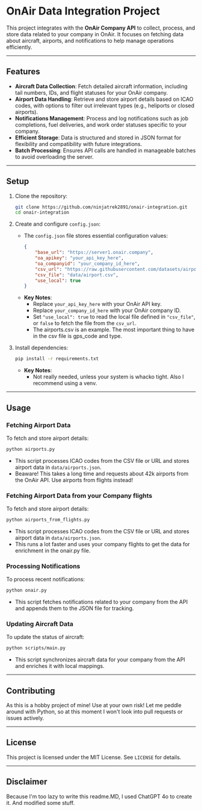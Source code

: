 
# OnAir Data Integration Project

This project integrates with the **OnAir Company API** to collect, process, and store data related to your company in OnAir. It focuses on fetching data about aircraft, airports, and notifications to help manage operations efficiently.

---

## Features

- **Aircraft Data Collection**: Fetch detailed aircraft information, including tail numbers, IDs, and flight statuses for your OnAir company.
- **Airport Data Handling**: Retrieve and store airport details based on ICAO codes, with options to filter out irrelevant types (e.g., heliports or closed airports).
- **Notifications Management**: Process and log notifications such as job completions, fuel deliveries, and work order statuses specific to your company.
- **Efficient Storage**: Data is structured and stored in JSON format for flexibility and compatibility with future integrations.
- **Batch Processing**: Ensures API calls are handled in manageable batches to avoid overloading the server.

---

## Setup

1. Clone the repository:
   ```bash
   git clone https://github.com/ninjatrek2891/onair-integration.git
   cd onair-integration
   ```

2. Create and configure `config.json`:
   - The `config.json` file stores essential configuration values:
     ```json
     {
         "base_url": "https://server1.onair.company",
         "oa_apikey": "your_api_key_here",
         "oa_companyid": "your_company_id_here",
         "csv_url": "https://raw.githubusercontent.com/datasets/airport-codes/main/data/airport-codes.csv",
         "csv_file": "data/airport.csv",
         "use_local": true
     }
     ```
   - **Key Notes**:
     - Replace `your_api_key_here` with your OnAir API key.
     - Replace `your_company_id_here` with your OnAir company ID.
     - Set `"use_local": true` to read the local file defined in `"csv_file"`, or `false` to fetch the file from the `csv_url`.
     - The airports.csv is an example. The most important thing to have in the csv file is gps_code and type.

3. Install dependencies:
   ```bash
   pip install -r requirements.txt
   ```
    - **Key Notes**:
        - Not really needed, unless your system is whacko tight. Also I recommend using a venv.
---

## Usage

### Fetching Airport Data
To fetch and store airport details:
```bash
python airports.py
```
- This script processes ICAO codes from the CSV file or URL and stores airport data in `data/airports.json`.
- Beaware! This takes a long time and requests about 42k airports from the OnAir API. Use airports from flights instead!

### Fetching Airport Data from your Company flights
To fetch and store airport details:
```bash
python airports_from_flights.py
```
- This script processes ICAO codes from the CSV file or URL and stores airport data in `data/airports.json`.
- This runs a lot faster and uses your company flights to get the data for enrichment in the onair.py file.

### Processing Notifications
To process recent notifications:
```bash
python onair.py
```
- This script fetches notifications related to your company from the API and appends them to the JSON file for tracking.

### Updating Aircraft Data
To update the status of aircraft:
```bash
python scripts/main.py
```
- This script synchronizes aircraft data for your company from the API and enriches it with local mappings.

---

## Contributing

As this is a hobby project of mine! Use at your own risk! Let me peddle around with Python, so at this moment I won't look into pull requests or issues actively.

---

## License

This project is licensed under the MIT License. See `LICENSE` for details.

---

## Disclaimer

Because I'm too lazy to write this readme.MD, I used ChatGPT 4o to create it. And modified some stuff.